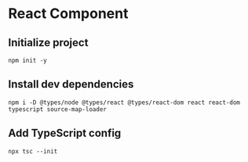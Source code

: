 # React Component

## Initialize project

    npm init -y

## Install dev dependencies

    npm i -D @types/node @types/react @types/react-dom react react-dom typescript source-map-loader

## Add TypeScript config

    npx tsc --init
